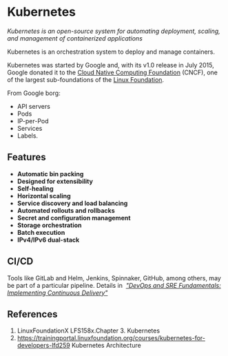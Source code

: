 # Kubernetes
_Kubernetes is an open-source system for automating deployment, scaling, and management of containerized applications_

Kubernetes is an orchestration system to deploy and manage containers.

Kubernetes was started by Google and, with its v1.0 release in July 2015, Google donated it to the [Cloud Native Computing Foundation](https://www.cncf.io/) (CNCF), one of the largest sub-foundations of the [Linux Foundation](https://www.linuxfoundation.org/).

From Google borg:
- API servers
- Pods
- IP-per-Pod
- Services
- Labels.

## Features
- **Automatic bin packing**
- **Designed for extensibility**
- **Self-healing**
- **Horizontal scaling**
- **Service discovery and load balancing**
- **Automated rollouts and rollbacks**
- **Secret and configuration management**
- **Storage orchestration**
- **Batch execution**
- **IPv4/IPv6 dual-stack**

## CI/CD
Tools like GitLab and Helm, Jenkins, Spinnaker, GitHub, among others, may be part of a particular pipeline.
Details in  [_"DevOps and SRE Fundamentals: Implementing Continuous Delivery"_](https://training.linuxfoundation.org/training/devops-and-sre-fundamentals-implementing-continuous-delivery-lfs261/)

## References
1. LinuxFoundationX LFS158x.Chapter 3. Kubernetes
2. https://trainingportal.linuxfoundation.org/courses/kubernetes-for-developers-lfd259 Kubernetes Architecture